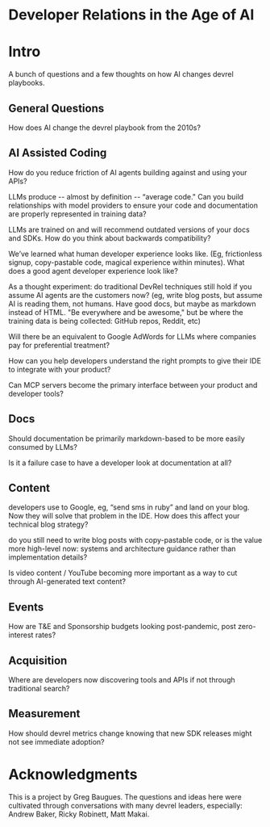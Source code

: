 # Developer Relations in the Age of AI

# Intro 

A bunch of questions and a few thoughts on how AI changes devrel playbooks. 

## General Questions

How does AI change the devrel playbook from the 2010s? 

## AI Assisted Coding

How do you reduce friction of AI agents building against and using your APIs? 

LLMs produce -- almost by definition -- “average code." Can you build relationships with model providers to ensure your code and documentation are properly represented in training data?

LLMs are trained on and will recommend outdated versions of your docs and SDKs. How do you think about backwards compatibility? 

We’ve learned what human developer experience looks like. (Eg, frictionless signup, copy-pastable code, magical experience within minutes). What does a good agent developer experience look like? 

As a thought experiment: do traditional DevRel techniques still hold if you assume AI agents are the customers now? (eg, write blog posts, but assume AI is reading them, not humans. Have good docs, but maybe as markdown instead of HTML. "Be everywhere and be awesome," but be where the training data is being collected: GitHub repos, Reddit, etc)

Will there be an equivalent to Google AdWords for LLMs where companies pay for preferential treatment?

How can you help developers understand the right prompts to give their IDE to integrate with your product?

Can MCP servers become the primary interface between your product and developer tools?


## Docs

Should documentation be primarily markdown-based to be more easily consumed by LLMs?

Is it a failure case to have a developer look at documentation at all?  

## Content

developers use to Google, eg, “send sms in ruby” and land on your blog. Now they will solve that problem in the IDE. How does this affect your technical blog strategy? 

do you still need to write blog posts with copy-pastable code, or is the value more high-level now: systems and architecture guidance rather than implementation details?

Is video content / YouTube becoming more important as a way to cut through AI-generated text content?

## Events

How are T&E and Sponsorship budgets looking post-pandemic, post zero-interest rates?
## Acquisition

Where are developers now discovering tools and APIs if not through traditional search?

## Measurement

How should devrel metrics change knowing that new SDK releases might not see immediate adoption?


# Acknowledgments 

This is a project by Greg Baugues. The questions and ideas here were cultivated through conversations with many devrel leaders, especially: Andrew Baker, Ricky Robinett, Matt Makai. 


